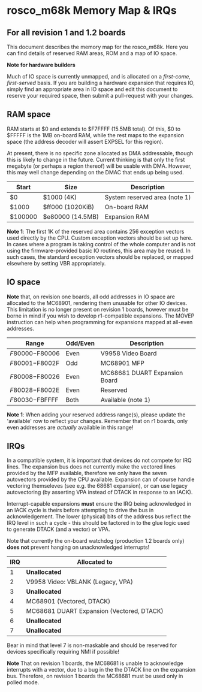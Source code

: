 # rosco_m68k Memory Map & IRQs
## For all revision 1 and 1.2 boards

This document describes the memory map for the rosco_m68k.
Here you can find details of reserved RAM areas, ROM and
a map of IO space.

**Note for hardware builders**

Much of IO space is currently unmapped, and is allocated on a 
_first-come, first-served_ basis. If you are building a hardware
expansion that requires IO, simply find an appropriate area in
IO space and edit this document to reserve your required space,
then submit a pull-request with your changes.

## RAM space

RAM starts at $0 and extends to $F7FFFF (15.5MB total). 
Of this, $0 to $FFFFF is the 1MB on-board RAM, while the rest 
maps to the expansion space (the address decoder will assert 
EXPSEL for this region).

At present, there is no specific zone allocated as DMA addressable,
though this is likely to change in the future. Current thinking is
that only the first megabyte (or perhaps a region thereof) will 
be usable with DMA. However, this may well change depending on the
DMAC that ends up being used.

| Start   | Size             | Description                                    |
|---------|------------------|------------------------------------------------|
| $0      | $1000 (4K)       | System reserved area (note 1)                  |
| $1000   | $ff000 (1020KiB) | On-board RAM                                   |
| $100000 | $e80000 (14.5MB) | Expansion RAM                                  |

**Note 1**: The first 1K of the reserved area contains 256 exception vectors
used directly by the CPU. Custom exception vectors should be set up here.
In cases where a program is taking control of the whole computer and is not
using the firmware-provided basic IO routines, this area may be reused.
In such cases, the standard exception vectors should be replaced, or mapped 
elsewhere by setting VBR appropriately.

## IO space

**Note** that, on revision one boards, all odd addresses in IO space are 
allocated to the MC68901, rendering them unusable for other IO devices.
This limitation is no longer present on revision 1 boards, however must be
borne in mind if you wish to develop r1-compatible expansions. The MOVEP
instruction can help when programming for expansions mapped at all-even 
addresses.

| Range           | Odd/Even | Description                                    |
|-----------------|----------|------------------------------------------------| 
| $F80000-$F80006 | Even     | V9958 Video Board                              |
| $F80001-$F8002F | Odd      | MC68901 MFP                                    |
| $F80008-$F80026 | Even     | MC68681 DUART Expansion Board                  |
| $F80028-$F8002E | Even     | Reserved                                       |
| $F80030-$FBFFFF | Both     | Available (note 1)                             |

**Note 1**: When adding your reserved address range(s), please update the 
'available' row to reflect your changes. Remember that on r1 boards, only 
even addresses are _actually_ available in this range!

## IRQs

In a compatible system, it is important that devices do not compete for 
IRQ lines. The expansion bus does not currently make the vectored lines 
provided by the MFP available, therefore we only have the seven autovectors
provided by the CPU available. Expansion can of course handle vectoring
themseleves (see e.g. the 68681 expansion), or can use legacy autovectoring
(by asserting VPA instead of DTACK in response to an IACK).

Interrupt-capable expansions **must** ensure the IRQ being acknowledged in
an IACK cycle is theirs before attempting to drive the bus in acknowledgement.
The lower (physical) bits of the address bus reflect the IRQ level in such
a cycle - this should be factored in to the glue logic used to generate
DTACK (and a vector) or VPA.

Note that currently the on-board watchdog (production 1.2 boards only) 
**does not** prevent hanging on unacknowledged interrupts!

| IRQ | Allocated to                             |
|-----|------------------------------------------|
| 1   | **Unallocated**                          |
| 2   | V9958 Video: VBLANK (Legacy, VPA)        |
| 3   | **Unallocated**                          |
| 4   | MC68901 (Vectored, DTACK)                |
| 5   | MC68681 DUART Expansion (Vectored, DTACK)|
| 6   | **Unallocated**                          |
| 7   | **Unallocated**                          |

Bear in mind that level 7 is non-maskable and should be reserved for
devices specifically requiring NMI if possible!

**Note** That on revision 1 boards, the MC68681 is unable to acknowledge
interrupts with a vector, due to a bug in the  the DTACK line on the
expansion bus. Therefore, on revision 1 boards the MC68681 must be
used only in polled mode.

